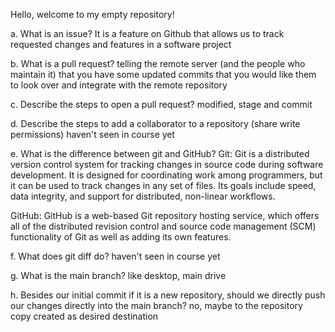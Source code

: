 Hello, welcome to my empty repository!

a. What is an issue?
It is a feature on Github that allows us to track requested changes and features in a software project

b. What is a pull request?
telling the remote server (and the people who maintain it) that you have some updated commits that you would like them to look over and integrate with the remote repository

c. Describe the steps to open a pull request?
modified, stage and commit

d. Describe the steps to add a collaborator to a repository (share write permissions)
haven't seen in course yet

e. What is the difference between git and GitHub?
Git: Git is a distributed version control system for tracking changes in source code during software development. It is designed for coordinating work among programmers, but it can be used to track changes in any set of files. Its goals include speed, data integrity, and support for distributed, non-linear workflows.

GitHub: GitHub is a web-based Git repository hosting service, which offers all of the distributed revision control and source code management (SCM) functionality of Git as well as adding its own features.

f. What does git diff do?
haven't seen in course yet

g. What is the main branch?
like desktop, main drive

h. Besides our initial commit if it is a new repository, should we directly push our changes directly into the main branch?
no, maybe to the repository copy created as desired destination
